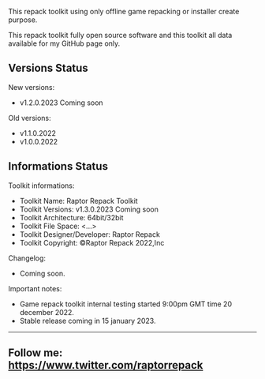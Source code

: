 This repack toolkit using only offline game repacking or installer create purpose.

This repack toolkit fully open source software and this toolkit all data available for my GitHub page only.

Versions Status
----------------------------------------------------------------------------------------------------
New versions:

- v1.2.0.2023 Coming soon

Old versions:

- v1.1.0.2022
- v1.0.0.2022

Informations Status
----------------------------------------------------------------------------------------------------
Toolkit informations:
- Toolkit Name: Raptor Repack Toolkit
- Toolkit Versions: v1.3.0.2023 Coming soon
- Toolkit Architecture: 64bit/32bit
- Toolkit File Space: <...>
- Toolkit Designer/Developer: Raptor Repack
- Toolkit Copyright: ©Raptor Repack 2022,Inc

Changelog:
- Coming soon.

Important notes:

- Game repack toolkit internal testing started 9:00pm GMT time 20 december 2022.
- Stable release coming in 15 january 2023.
---------------------------------------------------------------------------------------------------
Follow me: https://www.twitter.com/raptorrepack
---------------------------------------------------------------------------------------------------
